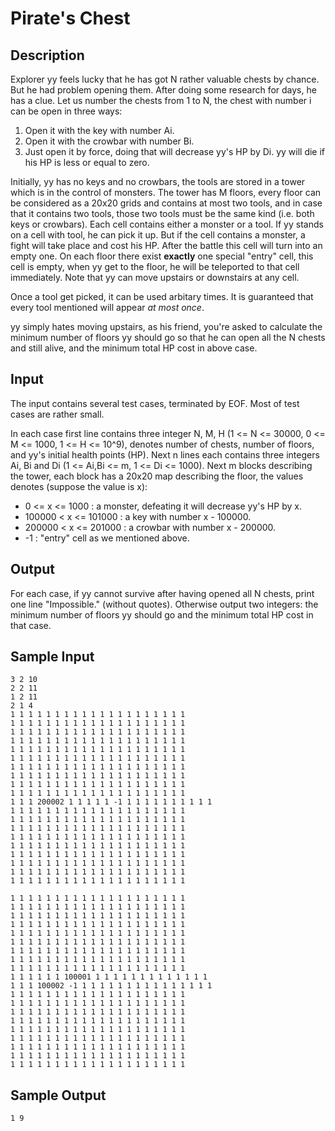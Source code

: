# Pirate's Chest

## Description
Explorer yy feels lucky that he has got N rather valuable chests by chance. But he had problem opening them.
After doing some research for days, he has a clue. Let us number the chests from 1 to N, the chest with number i can be open in three ways:

1) Open it with the key with number Ai.
2) Open it with the crowbar with number Bi.
3) Just open it by force, doing that will decrease yy's HP by Di. yy will die if his HP is less or equal to zero.

Initially, yy has no keys and no crowbars, the tools are stored in a tower which is in the control of monsters.
The tower has M floors, every floor can be considered as a 20x20 grids and contains at most two tools,
and in case that it contains two tools, those two tools must be the same kind (i.e. both keys or crowbars).
Each cell contains either a monster or a tool. If yy stands on a cell with tool, he can pick it up.
But if the cell contains a monster, a fight will take place and cost his HP. After the battle this cell will turn into an empty one.
On each floor there exist **exactly** one special "entry" cell, this cell is empty, when yy get to the floor, he will be teleported to that cell immediately.
Note that yy can move upstairs or downstairs at any cell.

Once a tool get picked, it can be used arbitary times. It is guaranteed that every tool mentioned will appear *at most once*.

yy simply hates moving upstairs, as his friend, you're asked to calculate the minimum number of floors yy should go so that he can open all the N chests and still alive, and the minimum total HP cost in above case.

## Input
The input contains several test cases, terminated by EOF. Most of test cases are rather small.

In each case first line contains three integer N, M, H (1 <= N <= 30000, 0 <= M <= 1000, 1 <= H <= 10^9), denotes number of chests, number of floors, and yy's initial health points (HP).
Next n lines each contains three integers Ai, Bi and Di (1 <= Ai,Bi <= m, 1 <= Di <= 1000).
Next m blocks describing the tower, each block has a 20x20 map describing the floor, the values denotes (suppose the value is x):

+ 0 <= x <= 1000 : a monster, defeating it will decrease yy's HP by x.
+ 100000 < x <= 101000 : a key with number x - 100000.
+ 200000 < x <= 201000 : a crowbar with number x - 200000.
+ -1 : "entry" cell as we mentioned above.

## Output ##
For each case, if yy cannot survive after having opened all N chests, print one line "Impossible." (without quotes).
Otherwise output two integers: the minimum number of floors yy should go and the minimum total HP cost in that case.

## Sample Input ##
	3 2 10
	2 2 11
	1 2 11
	2 1 4
	1 1 1 1 1 1 1 1 1 1 1 1 1 1 1 1 1 1 1 1
	1 1 1 1 1 1 1 1 1 1 1 1 1 1 1 1 1 1 1 1
	1 1 1 1 1 1 1 1 1 1 1 1 1 1 1 1 1 1 1 1
	1 1 1 1 1 1 1 1 1 1 1 1 1 1 1 1 1 1 1 1
	1 1 1 1 1 1 1 1 1 1 1 1 1 1 1 1 1 1 1 1
	1 1 1 1 1 1 1 1 1 1 1 1 1 1 1 1 1 1 1 1
	1 1 1 1 1 1 1 1 1 1 1 1 1 1 1 1 1 1 1 1
	1 1 1 1 1 1 1 1 1 1 1 1 1 1 1 1 1 1 1 1
	1 1 1 1 1 1 1 1 1 1 1 1 1 1 1 1 1 1 1 1
	1 1 1 1 1 1 1 1 1 1 1 1 1 1 1 1 1 1 1 1
	1 1 1 200002 1 1 1 1 1 -1 1 1 1 1 1 1 1 1 1 1
	1 1 1 1 1 1 1 1 1 1 1 1 1 1 1 1 1 1 1 1
	1 1 1 1 1 1 1 1 1 1 1 1 1 1 1 1 1 1 1 1
	1 1 1 1 1 1 1 1 1 1 1 1 1 1 1 1 1 1 1 1
	1 1 1 1 1 1 1 1 1 1 1 1 1 1 1 1 1 1 1 1
	1 1 1 1 1 1 1 1 1 1 1 1 1 1 1 1 1 1 1 1
	1 1 1 1 1 1 1 1 1 1 1 1 1 1 1 1 1 1 1 1
	1 1 1 1 1 1 1 1 1 1 1 1 1 1 1 1 1 1 1 1
	1 1 1 1 1 1 1 1 1 1 1 1 1 1 1 1 1 1 1 1
	1 1 1 1 1 1 1 1 1 1 1 1 1 1 1 1 1 1 1 1

	1 1 1 1 1 1 1 1 1 1 1 1 1 1 1 1 1 1 1 1
	1 1 1 1 1 1 1 1 1 1 1 1 1 1 1 1 1 1 1 1
	1 1 1 1 1 1 1 1 1 1 1 1 1 1 1 1 1 1 1 1
	1 1 1 1 1 1 1 1 1 1 1 1 1 1 1 1 1 1 1 1
	1 1 1 1 1 1 1 1 1 1 1 1 1 1 1 1 1 1 1 1
	1 1 1 1 1 1 1 1 1 1 1 1 1 1 1 1 1 1 1 1
	1 1 1 1 1 1 1 1 1 1 1 1 1 1 1 1 1 1 1 1
	1 1 1 1 1 1 1 1 1 1 1 1 1 1 1 1 1 1 1 1
	1 1 1 1 1 1 1 1 1 1 1 1 1 1 1 1 1 1 1 1
	1 1 1 1 1 1 100001 1 1 1 1 1 1 1 1 1 1 1 1 1
	1 1 1 100002 -1 1 1 1 1 1 1 1 1 1 1 1 1 1 1 1
	1 1 1 1 1 1 1 1 1 1 1 1 1 1 1 1 1 1 1 1
	1 1 1 1 1 1 1 1 1 1 1 1 1 1 1 1 1 1 1 1
	1 1 1 1 1 1 1 1 1 1 1 1 1 1 1 1 1 1 1 1
	1 1 1 1 1 1 1 1 1 1 1 1 1 1 1 1 1 1 1 1
	1 1 1 1 1 1 1 1 1 1 1 1 1 1 1 1 1 1 1 1
	1 1 1 1 1 1 1 1 1 1 1 1 1 1 1 1 1 1 1 1
	1 1 1 1 1 1 1 1 1 1 1 1 1 1 1 1 1 1 1 1
	1 1 1 1 1 1 1 1 1 1 1 1 1 1 1 1 1 1 1 1
	1 1 1 1 1 1 1 1 1 1 1 1 1 1 1 1 1 1 1 1

## Sample Output ##
	1 9
